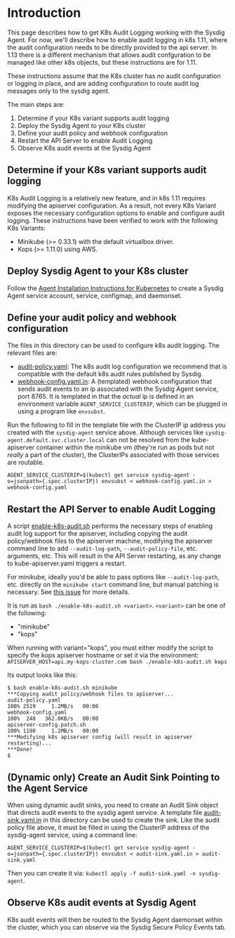 # Introduction

This page describes how to get K8s Audit Logging working with the Sysdig Agent. For now, we'll describe how to enable audit logging in k8s 1.11, where the audit configuration needs to be directly provided to the api server. In 1.13 there is a different mechanism that allows audit confguration to be managed like other k8s objects, but these instructions are for 1.11.

These instructions assume that the K8s cluster has *no* audit configuration or logging in place, and are adding configuration to route audit log messages only to the sysdig agent.

The main steps are:

1. Determine if your K8s variant supports audit logging
1. Deploy the Sysdig Agent to your K8s cluster
1. Define your audit policy and webhook configuration
1. Restart the API Server to enable Audit Logging
1. Observe K8s audit events at the Sysdig Agent

## Determine if your K8s variant supports audit logging

K8s Audit Logging is a relatively new feature, and in k8s 1.11 requires modifying the apiserver configuration. As a result, not every K8s Variant exposes the necessary configuration options to enable and configure audit logging. These instructions have been verified to work with the following K8s Variants:

* Minikube (>= 0.33.1) with the default virtualbox driver.
* Kops (>= 1.11.0) using AWS.

## Deploy Sysdig Agent to your K8s cluster

Follow the [Agent Installation Instructions for Kubernetes](https://sysdigdocs.atlassian.net/wiki/x/uQB3Cw) to create a Sysdig Agent service account, service, configmap, and daemonset.

## Define your audit policy and webhook configuration

The files in this directory can be used to configure k8s audit logging. The relevant files are:

* [audit-policy.yaml](./audit-policy.yaml): The k8s audit log configuration we recommend that is compatible with the default k8s audit rules published by Sysdig.
* [webhook-config.yaml.in](./webhook-config.yaml.in): A (templated) webhook configuration that sends audit events to an ip associated with the Sysdig Agent service, port 8765. It is templated in that the *actual* ip is defined in an environment variable `AGENT_SERVICE_CLUSTERIP`, which can be plugged in using a program like `envsubst`.

Run the following to fill in the template file with the ClusterIP ip address you created with the `sysdig-agent` service above. Although services like `sysdig-agent.default.svc.cluster.local` can not be resolved from the kube-apiserver container within the minikube vm (they're run as pods but not *really* a part of the cluster), the ClusterIPs associated with those services are routable.

```
AGENT_SERVICE_CLUSTERIP=$(kubectl get service sysdig-agent -o=jsonpath={.spec.clusterIP}) envsubst < webhook-config.yaml.in > webhook-config.yaml
```

## Restart the API Server to enable Audit Logging

A script [enable-k8s-audit.sh](./enable-k8s-audit.sh) performs the necessary steps of enabling audit log support for the apiserver, including copying the audit policy/webhook files to the apiserver machine, modifying the apiserver command line to add `--audit-log-path`, `--audit-policy-file`, etc. arguments, etc. This will result in the API Server restarting, as any change to kube-apiserver.yaml triggers a restart.

For minikube, ideally you'd be able to pass options like `--audit-log-path`, etc. directly on the `minikube start` command line, but manual patching is necessary. See [this issue](https://github.com/kubernetes/minikube/issues/2741) for more details.

It is run as `bash ./enable-k8s-audit.sh <variant>`. `<variant>` can be one of the following:

* "minikube"
* "kops"

When running with variant="kops", you must either modify the script to specify the kops apiserver hostname or set it via the environment: `APISERVER_HOST=api.my-kops-cluster.com bash ./enable-k8s-audit.sh kops`

Its output looks like this:

```
$ bash enable-k8s-audit.sh minikube
***Copying audit policy/webhook files to apiserver...
audit-policy.yaml                                                                           100% 2519     1.2MB/s   00:00
webhook-config.yaml                                                                         100%  248   362.0KB/s   00:00
apiserver-config.patch.sh                                                                   100% 1190     1.2MB/s   00:00
***Modifying k8s apiserver config (will result in apiserver restarting)...
***Done!
$
```

## (Dynamic only) Create an Audit Sink Pointing to the Agent Service

When using dynamic audit sinks, you need to create an Audit Sink object that directs audit events to the sysdig agent service. A template file [audit-sink.yaml.in](./audit-sink.yaml.in) in this directory can be used to create the sink. Like the audit policy file above, it must be filled in using the ClusterIP address of the sysdig-agent service, using a command line:

```
AGENT_SERVICE_CLUSTERIP=$(kubectl get service sysdig-agent -o=jsonpath={.spec.clusterIP}) envsubst < audit-sink.yaml.in > audit-sink.yaml
```

Then you can create it via: `kubectl apply -f audit-sink.yaml -n sysdig-agent`.

## Observe K8s audit events at Sysdig Agent

K8s audit events will then be routed to the Sysdig Agent daemonset within the cluster, which you can observe via the Sysdig Secure Policy Events tab.
